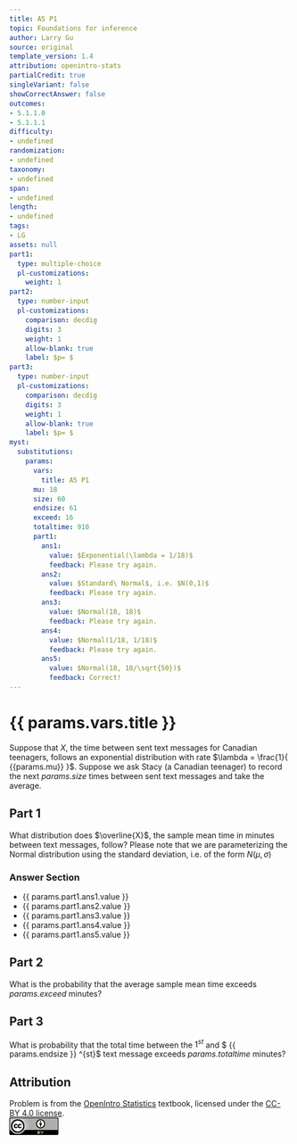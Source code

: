 ```yaml
---
title: A5 P1
topic: Foundations for inference
author: Larry Gu
source: original
template_version: 1.4
attribution: openintro-stats
partialCredit: true
singleVariant: false
showCorrectAnswer: false
outcomes:
- 5.1.1.0
- 5.1.1.1
difficulty:
- undefined
randomization:
- undefined
taxonomy:
- undefined
span:
- undefined
length:
- undefined
tags:
- LG
assets: null
part1:
  type: multiple-choice
  pl-customizations:
    weight: 1
part2:
  type: number-input
  pl-customizations:
    comparison: decdig
    digits: 3
    weight: 1
    allow-blank: true
    label: $p= $
part3:
  type: number-input
  pl-customizations:
    comparison: decdig
    digits: 3
    weight: 1
    allow-blank: true
    label: $p= $
myst:
  substitutions:
    params:
      vars:
        title: A5 P1
      mu: 18
      size: 60
      endsize: 61
      exceed: 16
      totaltime: 910
      part1:
        ans1:
          value: $Exponential(\lambda = 1/18)$
          feedback: Please try again.
        ans2:
          value: $Standard\ Normal$, i.e. $N(0,1)$
          feedback: Please try again.
        ans3:
          value: $Normal(18, 18)$
          feedback: Please try again.
        ans4:
          value: $Normal(1/18, 1/18)$
          feedback: Please try again.
        ans5:
          value: $Normal(18, 18/\sqrt{50})$
          feedback: Correct!
---
```

# {{ params.vars.title }}
Suppose that $X$, the time between sent text messages for Canadian teenagers, follows an exponential distribution with rate $\lambda = \frac{1}{ {{params.mu}} }$. Suppose we ask Stacy (a Canadian teenager) to record the next ${{params.size}}$ times between sent text messages and take the average.

## Part 1

What distribution does $\overline{X}$, the sample mean time in minutes between text messages, follow? Please note that we are parameterizing the Normal distribution using the standard deviation, i.e. of the form $N(\mu, \sigma)$

### Answer Section

- {{ params.part1.ans1.value }}
- {{ params.part1.ans2.value }}
- {{ params.part1.ans3.value }}
- {{ params.part1.ans4.value }}
- {{ params.part1.ans5.value }}

## Part 2

What is the probability that the average sample mean time exceeds ${{params.exceed}}$ minutes?

## Part 3

What is probability that the total time between the $1^{st}$ and $ {{ params.endsize }} ^{st}$ text message exceeds ${{ params.totaltime }}$ minutes?

## Attribution

Problem is from the [OpenIntro Statistics](https://openintro.org/book/os/) textbook, licensed under the [CC-BY 4.0 license](https://creativecommons.org/licenses/by/4.0/).<br>![Image representing the Creative Commons 4.0 BY license.](https://raw.githubusercontent.com/firasm/bits/master/by.png)